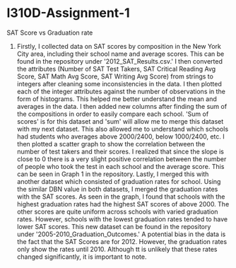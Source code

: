 # I310D-Assignment-1
SAT Score vs Graduation rate
1. Firstly, I collected data on SAT scores by composition in the New York City area, including their school name and average scores. This can be found in the repository under '2012_SAT_Results.csv.'
I then converted the attributes (Number of SAT Test Takers, SAT Critical Reading Avg Score, SAT Math Avg Score, SAT Writing Avg Score) from strings to integers after cleaning some inconsistencies in the data. 
I then plotted each of the integer attributes against the number of observations in the form of histograms. This helped me better understand the mean and averages in the data. I then added new columns after finding the sum of the compositions in order to easily compare each school. 'Sum of scores' is for this dataset and 'sum' will allow me to merge this dataset with my next dataset. This also allowed me to understand which schools had students who averages above 2000/2400, below 1000/2400, etc. 
I then plotted a scatter graph to show the correlation between the number of test takers and their scores. I realized that since the slope is close to 0 there is a very slight positive correlation between the number of people who took the test in each school and the average score. This can be seen in Graph 1 in the repository.
Lastly, I merged this with another dataset which consisted of graduation rates for school. Using the similar DBN value in both datasets, I merged the graduation rates with the SAT scores. As seen in the graph, I found that schools with the highest graduation rates had the highest SAT scores of above 2000. The other scores are quite uniform across schools with varied graduation rates. However, schools with the lowest graduation rates tended to have lower SAT scores.
This new dataset can be found in the repository under '2005-2010_Graduation_Outcomes.'
A potential bias in the data is the fact that the SAT Scores are for 2012. However, the graduation rates only show the rates until 2010. Although tt is unlikely that these rates changed significantly, it is important to note.
